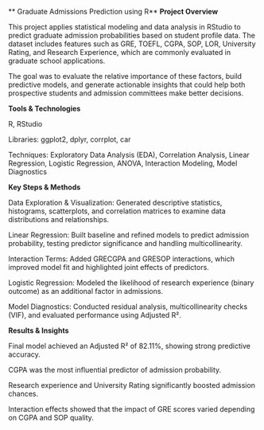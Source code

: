 ** Graduate Admissions Prediction using R**
 **Project Overview**

This project applies statistical modeling and data analysis in RStudio to predict graduate admission probabilities based on student profile data.
The dataset includes features such as GRE, TOEFL, CGPA, SOP, LOR, University Rating, and Research Experience, which are commonly evaluated in graduate school applications.

The goal was to evaluate the relative importance of these factors, build predictive models, and generate actionable insights that could help both prospective students and admission committees make better decisions.

**Tools & Technologies**

R, RStudio

Libraries: ggplot2, dplyr, corrplot, car

Techniques: Exploratory Data Analysis (EDA), Correlation Analysis, Linear Regression, Logistic Regression, ANOVA, Interaction Modeling, Model Diagnostics

**Key Steps & Methods**

Data Exploration & Visualization: Generated descriptive statistics, histograms, scatterplots, and correlation matrices to examine data distributions and relationships.

Linear Regression: Built baseline and refined models to predict admission probability, testing predictor significance and handling multicollinearity.

Interaction Terms: Added GRECGPA and GRESOP interactions, which improved model fit and highlighted joint effects of predictors.

Logistic Regression: Modeled the likelihood of research experience (binary outcome) as an additional factor in admissions.

Model Diagnostics: Conducted residual analysis, multicollinearity checks (VIF), and evaluated performance using Adjusted R².

**Results & Insights**

Final model achieved an Adjusted R² of 82.11%, showing strong predictive accuracy.

CGPA was the most influential predictor of admission probability.

Research experience and University Rating significantly boosted admission chances.

Interaction effects showed that the impact of GRE scores varied depending on CGPA and SOP quality.


